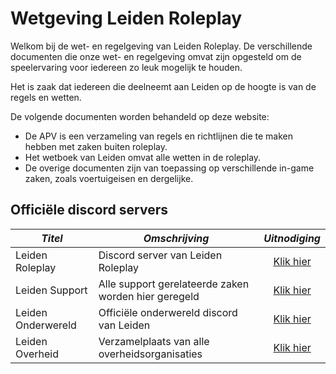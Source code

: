 # Wetgeving Leiden Roleplay

Welkom bij de wet- en regelgeving van Leiden Roleplay. De verschillende documenten die onze wet- en regelgeving omvat zijn opgesteld om de speelervaring voor iedereen zo leuk mogelijk te houden.

Het is zaak dat iedereen die deelneemt aan Leiden op de hoogte is van de regels en wetten.

De volgende documenten worden behandeld op deze website:

- De APV is een verzameling van regels en richtlijnen die te maken hebben met zaken buiten roleplay.
- Het wetboek van Leiden omvat alle wetten in de roleplay.
- De overige documenten zijn van toepassing op verschillende in-game zaken, zoals voertuigeisen en dergelijke.

## Officiële discord servers

| *Titel* | *Omschrijving* | *Uitnodiging* |
|---|---|:---:|
|Leiden Roleplay| Discord server van Leiden Roleplay | [Klik hier](https://discord.gg/leidenrp) |
|Leiden Support| Alle support gerelateerde zaken worden hier geregeld | [Klik hier](https://discord.gg/Jg24D3GdHr) |
|Leiden Onderwereld| Officiële onderwereld discord van Leiden | [Klik hier](https://discord.gg/egp4KVsqWr) |
|Leiden Overheid| Verzamelplaats van alle overheidsorganisaties | [Klik hier](https://discord.gg/vvBSruG6Zm) |